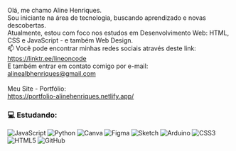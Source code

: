 Olá, me chamo Aline Henriques.<br>Sou iniciante na área de tecnologia, buscando aprendizado e novas descobertas.<br>Atualmente, estou com foco nos estudos em Desenvolvimento Web: HTML, CSS e JavaScript - e também Web Design.<br>📫 Você pode encontrar minhas redes sociais através deste link: https://linktr.ee/lineoncode<br>E também entrar em contato comigo por e-mail: alinealbhenriques@gmail.com<br><br>Meu Site - Portfólio:<br>https://portfolio-alinehenriques.netlify.app/

### 💻 Estudando:
![JavaScript](https://img.shields.io/badge/javascript-%23323330.svg?style=for-the-badge&logo=javascript&logoColor=%23F7DF1E) ![Python](https://img.shields.io/badge/python-3670A0?style=for-the-badge&logo=python&logoColor=ffdd54) ![Canva](https://img.shields.io/badge/Canva-%2300C4CC.svg?style=for-the-badge&logo=Canva&logoColor=white) ![Figma](https://img.shields.io/badge/figma-%23F24E1E.svg?style=for-the-badge&logo=figma&logoColor=white) ![Sketch](https://img.shields.io/badge/Sketch-FFB387?style=for-the-badge&logo=sketch&logoColor=black) ![Arduino](https://img.shields.io/badge/-Arduino-00979D?style=for-the-badge&logo=Arduino&logoColor=white) ![CSS3](https://img.shields.io/badge/css3-%231572B6.svg?style=for-the-badge&logo=css3&logoColor=white) ![HTML5](https://img.shields.io/badge/html5-%23E34F26.svg?style=for-the-badge&logo=html5&logoColor=white) ![GitHub](https://img.shields.io/badge/github-%23121011.svg?style=for-the-badge&logo=github&logoColor=white)